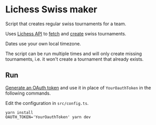 # Lichess Swiss maker

Script that creates regular swiss tournaments for a team.

Uses [Lichess API](https://lichess.org/api) to
[fetch](https://lichess.org/api#operation/apiTeamSwiss) and
[create](https://lichess.org/api#operation/apiSwissNew) swiss tournaments.

Dates use your own local timezone.

The script can be run multiple times and will only create missing tournaments,
i.e. it won't create a tournament that already exists.

## Run

[Generate an OAuth token](https://lichess.org/account/oauth/token/create?scopes[]=tournament:write&description=Lichess+Swiss+maker)
and use it in place of `YourOauthToken` in the following commands.

Edit the configuration in `src/config.ts`.

```
yarn install
OAUTH_TOKEN='YourOauthToken' yarn dev
```
